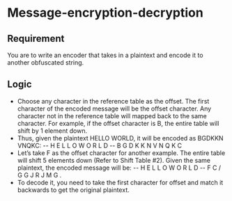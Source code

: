 # Message-encryption-decryption

## Requirement ##
You are to write an encoder that takes in a plaintext and encode it to another obfuscated string.

## Logic ##
- Choose any character in the reference table as the offset. The first character of the encoded message will be the offset character. Any character not in the reference table will mapped back to the same character. For example, if the offset character is B, the entire table will shift by 1 element down.
- Thus, given the plaintext HELLO WORLD, it will be encoded as BGDKKN VNQKC:
-- H E L L O W O R L D
-- B G D K K N V N Q K C
- Let’s take F as the offset character for another example. The entire table will shift 5 elements down (Refer to Shift
Table #2). Given the same plaintext, the encoded message will be:
-- H E L L O W O R L D
-- F C / G G J R J M G .
- To decode it, you need to take the first character for offset and match it backwards to get the original plaintext.
